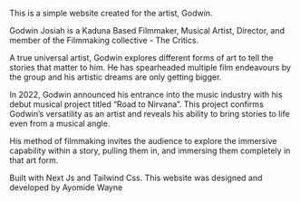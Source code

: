 This is a simple website created for the artist, Godwin.

Godwin Josiah is a Kaduna Based Filmmaker, Musical Artist, Director, and member of the Filmmaking collective - The Critics. 

A true universal artist, Godwin explores different forms of art to tell the stories that matter to him. He has spearheaded multiple film endeavours by the group and his artistic dreams are only getting bigger.

In 2022, Godwin announced his entrance into the music industry with his debut musical project titled “Road to Nirvana”. This project confirms Godwin’s versatility as an artist and reveals his ability to bring stories to life even from a musical angle. 

His method of filmmaking invites the audience to explore the immersive capability within a story, pulling them in, and immersing them completely in that art form.

Built with Next Js and Tailwind Css. This website was designed and developed by Ayomide Wayne